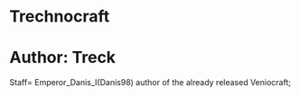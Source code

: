 Trechnocraft
============
Author: Treck
=============
Staff= Emperor_Danis_I(Danis98) author of the already released Veniocraft;
